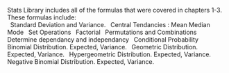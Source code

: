 Stats Library includes all of the formulas that were covered in chapters 1-3. <br />
These formulas include: <br />
&ensp;Standard Deviation and Variance.
&ensp;Central Tendancies :  Mean Median Mode
&ensp;Set Operations
&ensp;Factorial
&ensp;Permutations and Combinations
&ensp;Determine dependancy and independancy 
&ensp;Conditional Probability
&ensp;Binomial Distribution. Expected, Variance.
&ensp;Geometric Distribution. Expected, Variance.
&ensp;Hypergeometric Distribution. Expected, Variance.
&ensp;Negative Binomial Distribution. Expected, Variance.
